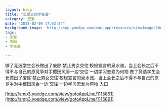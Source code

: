 ```yaml
---
layout: blog
title: "恋爱志向学生会"
category: 恋爱
date: "2018-02-09 17:02:54"
background-image: 'http://smp.yoedge.com/smp-app/resource/viewImage/1004045appline.png'
tags:
- 恋爱
- 志向
- 学生会

---
```

做了竞选学生会长做出了废除‘禁止男女交往’校规宣言的泉水诚，当上会长之后不得不与自己的原竞争对手樱田风香一边‘交往’一边学习恋爱为何物
做了竞选学生会长做出了废除‘禁止男女交往’校规宣言的泉水诚，当上会长之后不得不与自己的原竞争对手樱田风香一边‘交往’一边学习恋爱为何物
入口

[http://smp3.yoedge.com/view/gotoAppLine/1115891](http://smp3.yoedge.com/view/gotoAppLine/1115891)

        
